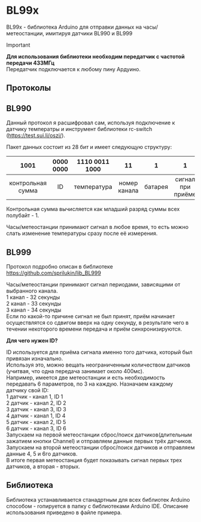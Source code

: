 # BL99x
BL99x - библиотека Arduino для отправки данных на часы/метеостанции, имитируя датчики BL990 и BL999

 >[!IMPORTANT]
**Для использования библиотеки необходим передатчик с частотой передачи 433МГц**  
Передатчик подключается к любому пину Ардуино.

## Протоколы

## BL990

Данный протокол я расшифровал сам, используя подключение к датчику температры и инструмент библиотеки rc-switch (https://test.sui.li/oszi/).

Пакет данных состоит из 28 бит и имеет следующую структуру:

|1001|0000 0000|1110 0011 1000|11|1|1|
|:-:|:-:|:-:|:-:|:-:|:-:|
|контрольная сумма|ID|температура|номер канала|батарея|сигнал при приёме|

Контрольная сумма вычисляется как младший разряд суммы всех полубайт - 1.

Часы/метеостанции принимают сигнал в любое время, то есть можно слать изменение температуры сразу после её измерения.  

## BL999

Протокол подробно описан в библиотеке https://github.com/sprilukin/lib_BL999

Часы/метеостанции принимают сигнал периодами, зависящими от выбранного канала.  
1 канал - 32 секунды  
2 канал - 33 секунды  
3 канал - 34 секунды  
Если по какой-то причине сигнал не был принят, приём начинает осуществлятся со сдвигом вверх на одну секунду, в результате чего в течении некоторого времени передача и приём синхронизируются.

**Для чего нужен ID?**

ID используется для приёма сигнала именно того датчика, который был привязан изначально.  
Используя это, можно вещать неограниченным количеством датчиков (учитвая, что одна передача занимает около 400мс).  
Например, имеется две метеостанции и есть необходимость передавать 6 параметров, по 3 на каждую. Назначаем каждому датчику свой ID:  
1 датчик - канал 1, ID 1  
2 датчик - канал 2, ID 2  
3 датчик - канал 3, ID 3  
4 датчик - канал 1, ID 4  
5 датчик - канал 2, ID 5  
6 датчик - канал 3, ID 6  
Запускаем на первой метеостанции сброс/поиск датчиков(длительным зажатием кнопки Channel) и отправляем данные первых трёх датчиков.  
Запускаем на второй метеостанции сброс/поиск датчиков и отправляем данные 4, 5 и 6го датчиков.  
В итоге первая метеостанция будет показывать сигнал первых трех датчиков, а вторая - вторых.

## Библиотека

Библиотека устанавливается станадртным для всех библиотек Arduino способом - rопируется в папку с библиотеками Arduino IDE.
Описание использования приведено в файле примера.
